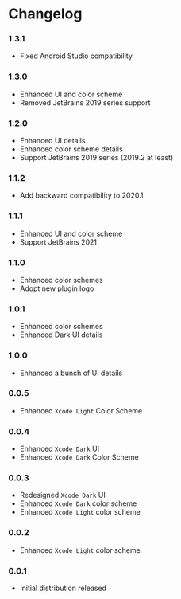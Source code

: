 # Changelog

### 1.3.1

- Fixed Android Studio compatibility

### 1.3.0

- Enhanced UI and color scheme
- Removed JetBrains 2019 series support

### 1.2.0

- Enhanced UI details
- Enhanced color scheme details
- Support JetBrains 2019 series (2019.2 at least)

### 1.1.2

- Add backward compatibility to 2020.1

### 1.1.1

- Enhanced UI and color scheme
- Support JetBrains 2021

### 1.1.0

- Enhanced color schemes
- Adopt new plugin logo

### 1.0.1

- Enhanced color schemes
- Enhanced Dark UI details

### 1.0.0

- Enhanced a bunch of UI details

### 0.0.5

- Enhanced `Xcode Light` Color Scheme

### 0.0.4

- Enhanced `Xcode Dark` UI
- Enhanced `Xcode Dark` Color Scheme

### 0.0.3

- Redesigned `Xcode Dark` UI
- Enhanced `Xcode Dark` color scheme
- Enhanced `Xcode Light` color scheme

### 0.0.2

- Enhanced `Xcode Light` color scheme

### 0.0.1

- Initial distribution released